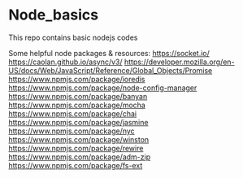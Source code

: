 # Node_basics
This repo contains basic nodejs codes

Some helpful node packages & resources: 
https://socket.io/
https://caolan.github.io/async/v3/
https://developer.mozilla.org/en-US/docs/Web/JavaScript/Reference/Global_Objects/Promise
https://www.npmjs.com/package/ioredis
https://www.npmjs.com/package/node-config-manager
https://www.npmjs.com/package/banyan
https://www.npmjs.com/package/mocha
https://www.npmjs.com/package/chai
https://www.npmjs.com/package/jasmine
https://www.npmjs.com/package/nyc
https://www.npmjs.com/package/winston
https://www.npmjs.com/package/rewire
https://www.npmjs.com/package/adm-zip
https://www.npmjs.com/package/fs-ext
